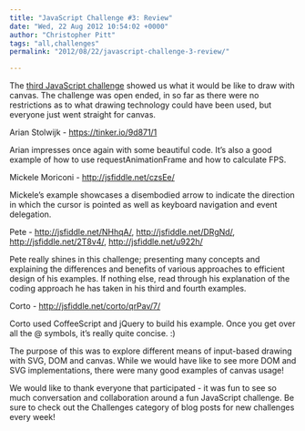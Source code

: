 ```yaml
---
title: "JavaScript Challenge #3: Review"
date: "Wed, 22 Aug 2012 10:54:02 +0000"
author: "Christopher Pitt"
tags: "all,challenges"
permalink: "2012/08/22/javascript-challenge-3-review/"

---
```

The <a href="http://mootools.net/blog/2012/08/08/javascript-challenge-3/">third JavaScript challenge</a> showed us what it would be like to draw with canvas. The challenge was open ended, in so far as there were no restrictions as to what drawing technology could have been used, but everyone just went straight for canvas.

<!--more-->

Arian Stolwijk - <a href="https://tinker.io/9d871/1">https://tinker.io/9d871/1</a>

Arian impresses once again with some beautiful code. It’s also a good example of how to use requestAnimationFrame and how to calculate FPS.

Mickele Moriconi - <a href="http://jsfiddle.net/czsEe/">http://jsfiddle.net/czsEe/</a>

Mickele’s example showcases a disembodied arrow to indicate the direction in which the cursor is pointed as well as keyboard navigation and event delegation.

Pete - <a href="http://jsfiddle.net/NHhqA/">http://jsfiddle.net/NHhqA/</a>, <a href="http://jsfiddle.net/DRgNd/">http://jsfiddle.net/DRgNd/</a>, <a href="http://jsfiddle.net/2T8v4/">http://jsfiddle.net/2T8v4/</a>, <a href="http://jsfiddle.net/u922h/">http://jsfiddle.net/u922h/</a>

Pete really shines in this challenge; presenting many concepts and explaining the differences and benefits of various approaches to efficient design of his examples. If nothing else, read through his explanation of the coding approach he has taken in his third and fourth examples.

Corto - <a href="http://jsfiddle.net/corto/qrPav/7/">http://jsfiddle.net/corto/qrPav/7/</a>

Corto used CoffeeScript and jQuery to build his example. Once you get over all the @ symbols, it’s really quite concise. :)

The purpose of this was to explore different means of input-based drawing with SVG, DOM and canvas. While we would have like to see more DOM and SVG implementations, there were many good examples of canvas usage!

We would like to thank everyone that participated - it was fun to see so much conversation and collaboration around a fun JavaScript challenge. Be sure to check out the Challenges category of blog posts for new challenges every week!